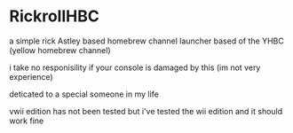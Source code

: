 # RickrollHBC
a simple rick Astley based homebrew channel launcher based of the YHBC (yellow homebrew channel)

i take no responisility if your console is damaged by this (im not very experience)

deticated to a special someone in my life

vwii edition has not been tested but i've tested the wii edition and it should work fine
